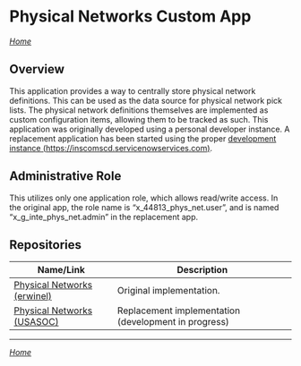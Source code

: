 # Physical Networks Custom App

*[Home](./README.md)*

## Overview

This application provides a way to centrally store physical network definitions. This can be used as the data source for physical network pick lists. The physical network definitions themselves are implemented as custom configuration items, allowing them to be tracked as such.
This application was originally developed using a personal developer instance. A replacement application has been started using the proper [development instance (https://inscomscd.servicenowservices.com)](https://inscomscd.servicenowservices.com).

## Administrative Role

This utilizes only one application role, which allows read/write access. In the original app, the role name is “x_44813_phys_net.user”, and is named “x_g_inte_phys_net.admin” in the replacement app.

## Repositories

| Name/Link                                                                                | Description                                          |
|------------------------------------------------------------------------------------------|------------------------------------------------------|
| [Physical Networks (erwinel)](https://github.com/USASOC-HQ/x_44813_phys_net_network.git) | Original implementation.                             |
| [Physical Networks (USASOC)](https://github.com/USASOC-HQ/x_g_inte_phys_net.git)         | Replacement implementation (development in progress) |

_____

*[Home](./README.md)*
